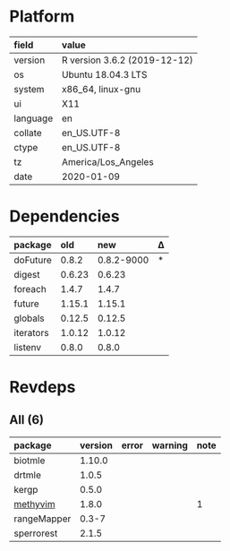 # Platform

|field    |value                        |
|:--------|:----------------------------|
|version  |R version 3.6.2 (2019-12-12) |
|os       |Ubuntu 18.04.3 LTS           |
|system   |x86_64, linux-gnu            |
|ui       |X11                          |
|language |en                           |
|collate  |en_US.UTF-8                  |
|ctype    |en_US.UTF-8                  |
|tz       |America/Los_Angeles          |
|date     |2020-01-09                   |

# Dependencies

|package   |old    |new        |Δ  |
|:---------|:------|:----------|:--|
|doFuture  |0.8.2  |0.8.2-9000 |*  |
|digest    |0.6.23 |0.6.23     |   |
|foreach   |1.4.7  |1.4.7      |   |
|future    |1.15.1 |1.15.1     |   |
|globals   |0.12.5 |0.12.5     |   |
|iterators |1.0.12 |1.0.12     |   |
|listenv   |0.8.0  |0.8.0      |   |

# Revdeps

## All (6)

|package                          |version |error |warning |note |
|:--------------------------------|:-------|:-----|:-------|:----|
|biotmle                          |1.10.0  |      |        |     |
|drtmle                           |1.0.5   |      |        |     |
|kergp                            |0.5.0   |      |        |     |
|[methyvim](problems.md#methyvim) |1.8.0   |      |        |1    |
|rangeMapper                      |0.3-7   |      |        |     |
|sperrorest                       |2.1.5   |      |        |     |

